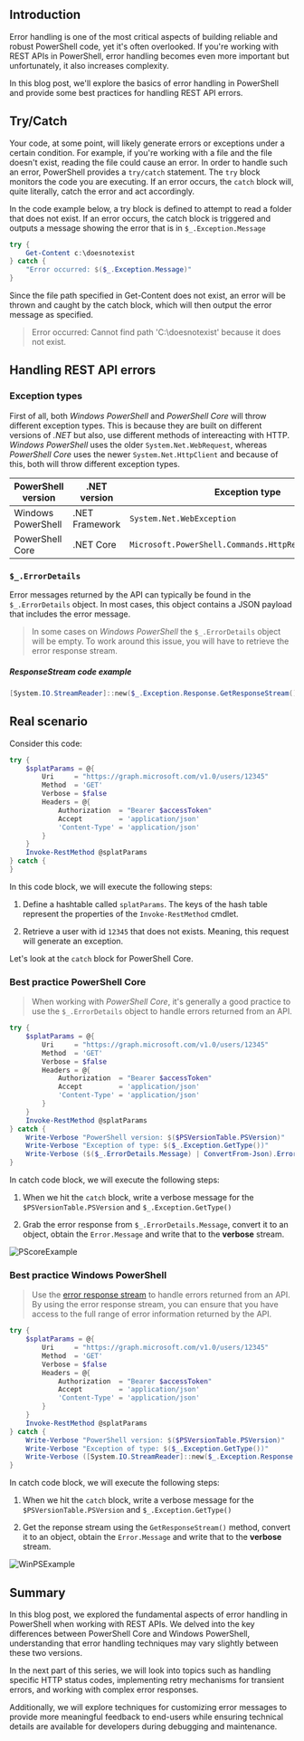 ## Introduction
Error handling is one of the most critical aspects of building reliable and robust PowerShell code, yet it's often overlooked. If you're working with REST APIs in PowerShell, error handling becomes even more important but unfortunately, it also increases complexity.

In this blog post, we'll explore the basics of error handling in PowerShell and provide some best practices for handling REST API errors. 

## Try/Catch

Your code, at some point, will likely generate errors or exceptions under a certain condition. For example, if you're working with a file and the file doesn't exist, reading the file could cause an error. In order to handle such an error, PowerShell provides a `try/catch` statement. The `try` block monitors the code you are executing. If an error occurs, the `catch` block will, quite literally, catch the error and act accordingly.

In the code example below, a try block is defined to attempt to read a folder that does not exist. If an error occurs, the catch block is triggered and outputs a message showing the error that is in `$_.Exception.Message`

```powershell
try {
    Get-Content c:\doesnotexist
} catch {
    "Error occurred: $($_.Exception.Message)"
}
```

Since the file path specified in Get-Content does not exist, an error will be thrown and caught by the catch block, which will then output the error message as specified.

> Error occurred: Cannot find path 'C:\doesnotexist' because it does not exist. 

## Handling REST API errors

### Exception types

First of all, both _Windows PowerShell_ and _PowerShell Core_ will throw different exception types. This is because they are built on different versions of _.NET_ but also, use different methods of intereacting with HTTP. _Windows PowerShell_ uses the older `System.Net.WebRequest`, whereas _PowerShell Core_ uses the newer `System.Net.HttpClient` and because of this, both will throw different exception types.

| PowerShell version | .NET version | Exception type |
| --- | --- | --- |
| Windows PowerShell | .NET Framework | `System.Net.WebException` |
| PowerShell Core | .NET Core | `Microsoft.PowerShell.Commands.HttpResponseException`

### `$_.ErrorDetails`

Error messages returned by the API can typically be found in the `$_.ErrorDetails` object. In most cases, this object contains a JSON payload that includes the error message.

> In some cases on _Windows PowerShell_ the `$_.ErrorDetails` object will be empty. To work around this issue, you will have to retrieve the error response stream.

##### ResponseStream code example

```powershell
[System.IO.StreamReader]::new($_.Exception.Response.GetResponseStream()).ReadToEnd()
``` 

## Real scenario

Consider this code:

```powershell
try {
    $splatParams = @{
        Uri     = "https://graph.microsoft.com/v1.0/users/12345"
        Method  = 'GET'
        Verbose = $false
        Headers = @{
            Authorization  = "Bearer $accessToken"
            Accept         = 'application/json'
            'Content-Type' = 'application/json'
        }
    }
    Invoke-RestMethod @splatParams
} catch {
}
```

In this code block, we will execute the following steps:

1. Define a hashtable called `splatParams`. The keys of the hash table represent the properties of the `Invoke-RestMethod` cmdlet.

2. Retrieve a user with id `12345` that does not exists. Meaning, this request will generate an exception.

Let's look at the `catch` block for PowerShell Core.

### Best practice PowerShell Core

> When working with _PowerShell Core_, it's generally a good practice to use the `$_.ErrorDetails` object to handle errors returned from an API.

```powershell
try {
    $splatParams = @{
        Uri     = "https://graph.microsoft.com/v1.0/users/12345"
        Method  = 'GET'
        Verbose = $false
        Headers = @{
            Authorization  = "Bearer $accessToken"
            Accept         = 'application/json'
            'Content-Type' = 'application/json'
        }
    }
    Invoke-RestMethod @splatParams
} catch {
    Write-Verbose "PowerShell version: $($PSVersionTable.PSVersion)"
    Write-Verbose "Exception of type: $($_.Exception.GetType())"
    Write-Verbose ($($_.ErrorDetails.Message) | ConvertFrom-Json).Error.Message
}
```

In catch code block, we will execute the following steps:

1. When we hit the `catch` block, write a verbose message for the `$PSVersionTable.PSVersion` and `$_.Exception.GetType()`

2. Grab the error response from `$_.ErrorDetails.Message`, convert it to an object, obtain the `Error.Message` and write that to the __verbose__ stream.

![PScoreExample](https://raw.githubusercontent.com/JeroenBL/jeroenbl.github.io/main/_posts/2023-03-10-error-handling/PSCoreExample.gif)

### Best practice Windows PowerShell

> Use the [error response stream](#responsestream-code-example) to handle errors returned from an API. By using the error response stream, you can ensure that you have access to the full range of error information returned by the API.

```powershell
try {
    $splatParams = @{
        Uri     = "https://graph.microsoft.com/v1.0/users/12345"
        Method  = 'GET'
        Verbose = $false
        Headers = @{
            Authorization  = "Bearer $accessToken"
            Accept         = 'application/json'
            'Content-Type' = 'application/json'
        }
    }
    Invoke-RestMethod @splatParams
} catch {
    Write-Verbose "PowerShell version: $($PSVersionTable.PSVersion)"
    Write-Verbose "Exception of type: $($_.Exception.GetType())"
    Write-Verbose ([System.IO.StreamReader]::new($_.Exception.Response.GetResponseStream()).ReadToEnd() | ConvertFrom-Json).Error.Message
}
```

In catch code block, we will execute the following steps:

1. When we hit the `catch` block, write a verbose message for the `$PSVersionTable.PSVersion` and `$_.Exception.GetType()`

2. Get the reponse stream using the `GetResponseStream()` method, convert it to an object, obtain the `Error.Message` and write that to the __verbose__ stream.

![WinPSExample](https://raw.githubusercontent.com/JeroenBL/jeroenbl.github.io/main/_posts/2023-03-10-error-handling/WinPSExample.gif)

## Summary

In this blog post, we explored the fundamental aspects of error handling in PowerShell when working with REST APIs. We delved into the key differences between PowerShell Core and Windows PowerShell, understanding that error handling techniques may vary slightly between these two versions. 

In the next part of this series, we will look into topics such as handling specific HTTP status codes, implementing retry mechanisms for transient errors, and working with complex error responses.

Additionally, we will explore techniques for customizing error messages to provide more meaningful feedback to end-users while ensuring technical details are available for developers during debugging and maintenance.
